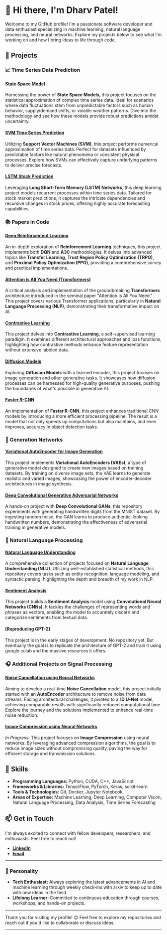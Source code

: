 # 👋 Hi there, I'm Dharv Patel!

Welcome to my GitHub profile! I'm a passionate software developer and data enthusiast specializing in machine learning, natural language processing, and neural networks. Explore my projects below to see what I'm working on and how I bring ideas to life through code.

## 🚀 Projects

### 📈 **Time Series Data Prediction**

#### [State Space Model](https://github.com/dharvpat/time-series-data-prediction-SSM)
Harnessing the power of **State Space Models**, this project focuses on the statistical approximation of complex time series data. Ideal for scenarios where data fluctuations stem from unpredictable factors such as human behavior, supply/demand shifts, or volatile weather patterns. Dive into the methodology and see how these models provide robust predictions amidst uncertainty.

#### [SVM Time Series Prediction](https://github.com/dharvpat/SVM-Time-series-data-prediction)
Utilizing **Support Vector Machines (SVM)**, this project performs numerical approximation of time series data. Perfect for datasets influenced by predictable factors like natural phenomena or consistent physical processes. Explore how SVMs can effectively capture underlying patterns to deliver precise forecasts.

#### [LSTM Stock Prediction](https://github.com/dharvpat/LSTM_stock_prediciton)
Leveraging **Long Short-Term Memory (LSTM) Networks**, this deep learning project models recurrent processes within time series data. Tailored for stock market predictions, it captures the intricate dependencies and recursive changes in stock prices, offering highly accurate forecasting capabilities.

### 📚 **Papers in Code**

#### [Deep Reinforcement Learning](https://github.com/dharvpat/Papers-in-code/tree/main/A%20survey%20on%20deep%20reinforcement%20learning)
An in-depth exploration of **Reinforcement Learning** techniques, this project implements both **DQN** and **A3C** methodologies. It delves into advanced topics like **Transfer Learning**, **Trust Region Policy Optimization (TRPO)**, and **Proximal Policy Optimization (PPO)**, providing a comprehensive survey and practical implementations.

#### [Attention is All You Need (Transformers)](https://github.com/dharvpat/Papers-in-code/tree/main/Attention%20is%20all%20you%20need)
A critical analysis and implementation of the groundbreaking **Transformers** architecture introduced in the seminal paper "Attention is All You Need." This project covers various Transformer applications, particularly in **Natural Language Processing (NLP)**, demonstrating their transformative impact on AI.

#### [Contrastive Learning](https://github.com/dharvpat/Papers-in-code/tree/main/Contrastive%20Learning)
This project delves into **Contrastive Learning**, a self-supervised learning paradigm. It examines different architectural approaches and loss functions, highlighting how contrastive methods enhance feature representation without extensive labeled data.

#### [Diffusion Models](https://github.com/dharvpat/Papers-in-code/tree/main/DiffEnc%3A%20Variational%20Diffusion%20with%20a%20Learned%20Encoder)
Exploring **Diffusion Models** with a learned encoder, this project focuses on image generation and other generative tasks. It showcases how diffusion processes can be harnessed for high-quality generative purposes, pushing the boundaries of what's possible in generative AI.

#### [Faster R-CNN](https://github.com/dharvpat/Papers-in-code/tree/main/Faster%20RCNN)
An implementation of **Faster R-CNN**, this project enhances traditional CNN models by introducing a more efficient processing pipeline. The result is a model that not only speeds up computations but also maintains, and even improves, accuracy in object detection tasks.

### 🎨 **Generation Networks**

#### [Variational AutoEncoder for Image Generation](https://github.com/dharvpat/VAE)
This project implements **Variational AutoEncoders (VAEs)**, a type of generative model designed to create new images based on training datasets. By training on diverse image sets, the VAE learns to generate realistic and varied images, showcasing the power of encoder-decoder architectures in image synthesis.

#### [Deep Convolutional Generative Adversarial Networks](https://github.com/dharvpat/MNIST-handwritten-experiments)
A hands-on project with **Deep Convolutional GANs**, this repository experiments with generating handwritten digits from the MNIST dataset. By ingesting random noise, the GAN learns to produce authentic-looking handwritten numbers, demonstrating the effectiveness of adversarial training in generative models.

### 📝 **Natural Language Processing**

#### [Natural Language Understanding](https://github.com/dharvpat/NLP)
A comprehensive collection of projects focused on **Natural Language Understanding (NLU)**. Utilizing well-established statistical methods, this repository covers tasks such as entity recognition, language modeling, and syntactic parsing, highlighting the depth and breadth of my work in NLP.

#### [Sentiment Analysis](https://github.com/dharvpat/sentiment-analysis)
This project builds a **Sentiment Analysis** model using **Convolutional Neural Networks (CNNs)**. It tackles the challenges of representing words and phrases as vectors, enabling the model to accurately discern and categorize sentiments from textual data.

#### [Reproducing GPT-2]
This project is in the early stages of development. No repository yet. But eventually the goal is to replicate the architecture of GPT-2 and train it using google colab and the massive resources it offers. 

### 🎧 **Additional Projects on Signal Processing**

#### [Noise Cancellation using Neural Networks](https://github.com/dharvpat/Denoising-AutoEncoder)
Aiming to develop a real-time **Noise Cancellation** model, this project initially started with an **AutoEncoder** architecture to remove noise from data streams. Facing architectural challenges, it pivoted to a **1D U-Net** model, achieving comparable results with significantly reduced computational time. Explore the journey and the solutions implemented to enhance real-time noise reduction.

#### [Image Compression using Neural Networks](https://github.com/dharvpat/image)
*In Progress*: This project focuses on **Image Compression** using neural networks. By leveraging advanced compression algorithms, the goal is to reduce image sizes without compromising quality, paving the way for efficient storage and transmission solutions.

## 💼 Skills

- **Programming Languages:** Python, CUDA, C++, JavaScript
- **Frameworks & Libraries:** TensorFlow, PyTorch, Keras, scikit-learn
- **Tools & Technologies:** Git, Docker, Jupyter Notebook
- **Areas of Expertise:** Machine Learning, Deep Learning, Computer Vision, Natural Language Processing, Data Analysis, Time Series Forecasting

## 📫 Get in Touch

I'm always excited to connect with fellow developers, researchers, and enthusiasts. Feel free to reach out!

- **[LinkedIn](https://www.linkedin.com/in/dharv-p-67469b140/)**
- **[Email](mailto:dharv.patel@gmail.com)**

---

### 🌟 **Personality**

- **Tech Enthusiast:** Always exploring the latest advancements in AI and machine learning through weekly check-ins with arxiv to keep up to date with new ideas in the field.
- **Lifelong Learner:** Committed to continuous education through courses, workshops, and hands-on projects.

---

Thank you for visiting my profile! 😊 Feel free to explore my repositories and reach out if you'd like to collaborate or discuss ideas.

---
